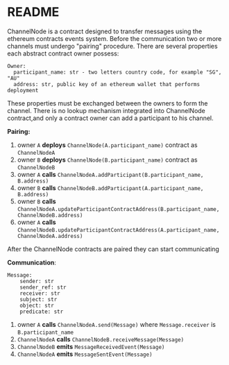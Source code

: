 # README

ChannelNode is a contract designed to transfer messages using the ethereum contracts events system.
Before the communication two or more channels must undergo "pairing" procedure. There are several
properties each abstract contract owner possess:

```
Owner:
  participant_name: str - two letters country code, for example "SG", "AU"
  address: str, public key of an ethereum wallet that performs deployment
```

These properties must be exchanged between the owners to form the channel. There is no lookup
mechanism integrated into ChannelNode contract,and only a contract owner can add a participant to
his channel.

**Pairing:**

1. owner `A` **deploys** `ChannelNode(A.participant_name)` contract as `ChannelNodeA`
1. owner `B` **deploys** `ChannelNode(B.participant_name)` contract as `ChannelNodeB`
1. owner `A` **calls** `ChannelNodeA.addParticipant(B.participant_name, B.address)`
1. owner `B` **calls** `ChannelNodeB.addParticipant(A.participant_name, B.address)`
1. owner `B` **calls**
   `ChannelNodeA.updateParticipantContractAddress(B.participant_name, ChannelNodeB.address)`
1. owner `A` **calls**
   `ChannelNodeB.updateParticipantContractAddress(A.participant_name, ChannelNodeA.address)`

After the ChannelNode contracts are paired they can start communicating

**Communication**:

```
Message:
    sender: str
    sender_ref: str
    receiver: str
    subject: str
    object: str
    predicate: str
```

1. owner `A` **calls** `ChannelNodeA.send(Message)` where `Message.receiver` is `B.participant_name`
1. `ChannelNodeA` **calls** `ChannelNodeB.receiveMessage(Message)`
1. `ChannelNodeB` **emits** `MessageReceivedEvent(Message)`
1. `ChannelNodeA` **emits** `MessageSentEvent(Message)`
